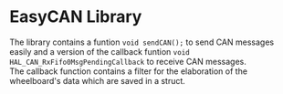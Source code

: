 # EasyCAN Library
The library contains a funtion <code>void sendCAN();</code> to send CAN messages easily and a version of the callback funtion <code>void HAL_CAN_RxFifo0MsgPendingCallback</code> to receive CAN messages.
<br>The callback function contains a filter for the elaboration of the wheelboard's data which are saved in a struct.
